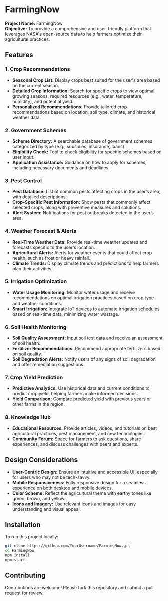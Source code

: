 # FarmingNow

**Project Name:** FarmingNow  
**Objective:** To provide a comprehensive and user-friendly platform that leverages NASA's open-source data to help farmers optimize their agricultural practices.

## Features

### 1. Crop Recommendations
- **Seasonal Crop List:** Display crops best suited for the user's area based on the current season.
- **Detailed Crop Information:** Search for specific crops to view optimal growing seasons, required resources (e.g., water, temperature, humidity), and potential yield.
- **Personalized Recommendations:** Provide tailored crop recommendations based on location, soil type, climate, and historical weather data.

### 2. Government Schemes
- **Scheme Directory:** A searchable database of government schemes categorized by type (e.g., subsidies, insurance, loans).
- **Eligibility Check:** Tool to check eligibility for specific schemes based on user input.
- **Application Assistance:** Guidance on how to apply for schemes, including necessary documents and deadlines.

### 3. Pest Control
- **Pest Database:** List of common pests affecting crops in the user’s area, with detailed descriptions.
- **Crop-Specific Pest Information:** Show pests that commonly affect selected crops, along with preventive measures and solutions.
- **Alert System:** Notifications for pest outbreaks detected in the user’s area.

### 4. Weather Forecast & Alerts
- **Real-Time Weather Data:** Provide real-time weather updates and forecasts specific to the user's location.
- **Agricultural Alerts:** Alerts for weather events that could affect crop health, such as frost or heavy rainfall.
- **Climate Trends:** Display climate trends and predictions to help farmers plan their activities.

### 5. Irrigation Optimization
- **Water Usage Monitoring:** Monitor water usage and receive recommendations on optimal irrigation practices based on crop type and weather conditions.
- **Smart Irrigation:** Integrate IoT devices to automate irrigation schedules based on real-time data, minimizing water wastage.

### 6. Soil Health Monitoring
- **Soil Quality Assessment:** Input soil test data and receive an assessment of soil health.
- **Fertilizer Recommendations:** Recommend appropriate fertilizers based on soil quality.
- **Soil Degradation Alerts:** Notify users of any signs of soil degradation and offer remediation suggestions.

### 7. Crop Yield Prediction
- **Predictive Analytics:** Use historical data and current conditions to predict crop yield, helping farmers make informed decisions.
- **Yield Comparison:** Compare predicted yield with previous years or other farms in the region.

### 8. Knowledge Hub
- **Educational Resources:** Provide articles, videos, and tutorials on best agricultural practices, pest management, and new technologies.
- **Community Forum:** Space for farmers to ask questions, share experiences, and discuss challenges with peers and experts.


## Design Considerations
- **User-Centric Design:** Ensure an intuitive and accessible UI, especially for users who may not be tech-savvy.
- **Mobile Responsiveness:** Fully responsive design for a seamless experience on both desktop and mobile devices.
- **Color Scheme:** Reflect the agricultural theme with earthy tones like green, brown, and yellow.
- **Icons and Imagery:** Use relevant icons and images for easy understanding and visual appeal.

## Installation

To run this project locally:

```bash
git clone https://github.com/YourUsername/FarmingNow.git
cd FarmingNow
npm install
npm start
```
## Contributing

Contributions are welcome! Please fork this repository and submit a pull request for review.
